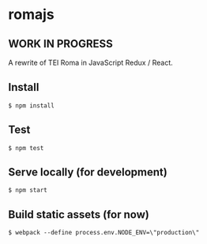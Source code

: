 # romajs

## **WORK IN PROGRESS**

A rewrite of TEI Roma in JavaScript Redux / React.

## Install

```
$ npm install
```

## Test

```
$ npm test
```

## Serve locally (for development)
```
$ npm start
```

## Build static assets (for now)
```
$ webpack --define process.env.NODE_ENV=\"production\"
```
